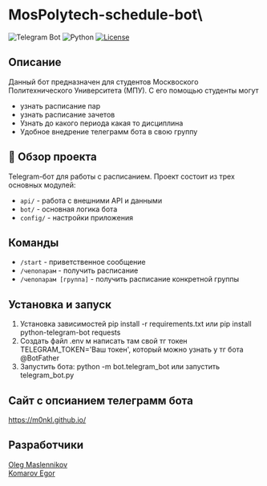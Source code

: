 # MosPolytech-schedule-bot\
![Telegram Bot](https://img.shields.io/badge/Telegram-Bot-blue.svg)
![Python](https://img.shields.io/badge/Python-3.8+-yellow.svg)
[![License](https://img.shields.io/badge/License-MIT-green.svg)](https://opensource.org/licenses/MIT)
## Описание
Данный бот предназначен для студентов Москвоского Политехнического Университета (МПУ).  С его помощью студенты могут
- узнать расписание пар
- узнать расписание зачетов <br>
- Узнать до какого периода какая то дисциплина
- Удобное внедрение телеграмм бота в свою группу

## 📌 Обзор проекта
Telegram-бот для работы с расписанием. Проект состоит из трех основных модулей:
- `api/` - работа с внешними API и данными
- `bot/` - основная логика бота
- `config/` - настройки приложения
  

## Команды
- `/start` - приветственное сообщение
- `/чепопарам` -  получить расписание
- `/чепопарам [группа]` - получить расписание конкретной группы
## Установка и запуск
1. Установка зависимостей
pip install -r requirements.txt  или
pip install python-telegram-bot requests
2. Создать файл .env м написать там свой тг токен TELEGRAM_TOKEN='Ваш токен', который можно узнать у тг бота @BotFather
3. Запустить бота:
python -m bot.telegram_bot или запустить telegram_bot.py

## Сайт с опсианием телеграмм бота
https://m0nkl.github.io/




## Разработчики
[Oleg Maslennikov](https://github.com/M0nkl) <br>
[Komarov Egor](https://github.com/pojalustayuidi)
